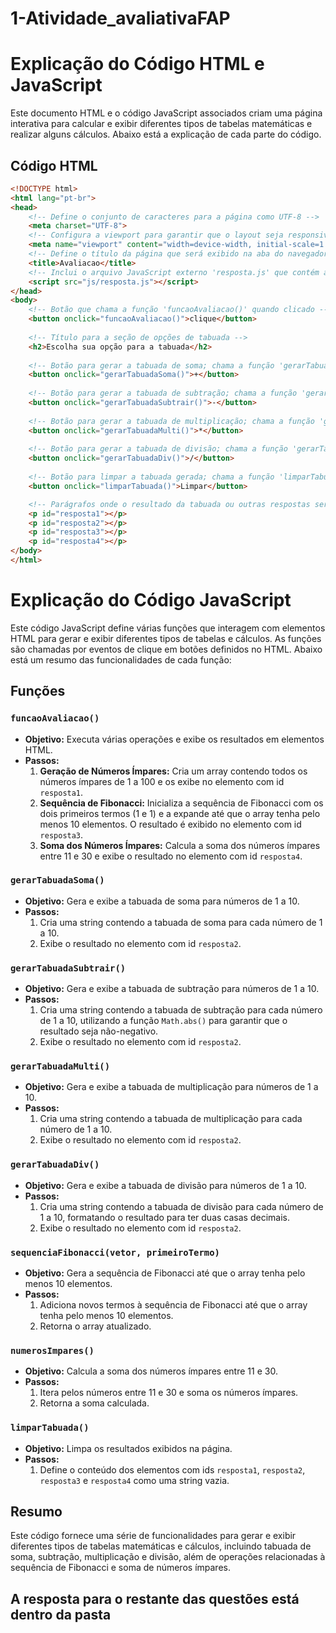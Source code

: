 # 1-Atividade_avaliativaFAP
# Explicação do Código HTML e JavaScript

Este documento HTML e o código JavaScript associados criam uma página interativa para calcular e exibir diferentes tipos de tabelas matemáticas e realizar alguns cálculos. Abaixo está a explicação de cada parte do código.

## Código HTML

```html
<!DOCTYPE html>
<html lang="pt-br">
<head>
    <!-- Define o conjunto de caracteres para a página como UTF-8 -->
    <meta charset="UTF-8">
    <!-- Configura a viewport para garantir que o layout seja responsivo em diferentes tamanhos de tela -->
    <meta name="viewport" content="width=device-width, initial-scale=1.0">
    <!-- Define o título da página que será exibido na aba do navegador -->
    <title>Avaliacao</title>
    <!-- Inclui o arquivo JavaScript externo 'resposta.js' que contém as funções a serem utilizadas -->
    <script src="js/resposta.js"></script>
</head>
<body>
    <!-- Botão que chama a função 'funcaoAvaliacao()' quando clicado -->
    <button onclick="funcaoAvaliacao()">clique</button> 
    
    <!-- Título para a seção de opções de tabuada -->
    <h2>Escolha sua opção para a tabuada</h2>
    
    <!-- Botão para gerar a tabuada de soma; chama a função 'gerarTabuadaSoma()' quando clicado -->
    <button onclick="gerarTabuadaSoma()">+</button>
    
    <!-- Botão para gerar a tabuada de subtração; chama a função 'gerarTabuadaSubtrair()' quando clicado -->
    <button onclick="gerarTabuadaSubtrair()">-</button>
    
    <!-- Botão para gerar a tabuada de multiplicação; chama a função 'gerarTabuadaMulti()' quando clicado -->
    <button onclick="gerarTabuadaMulti()">*</button>
    
    <!-- Botão para gerar a tabuada de divisão; chama a função 'gerarTabuadaDiv()' quando clicado -->
    <button onclick="gerarTabuadaDiv()">/</button>
    
    <!-- Botão para limpar a tabuada gerada; chama a função 'limparTabuada()' quando clicado -->
    <button onclick="limparTabuada()">Limpar</button>

    <!-- Parágrafos onde o resultado da tabuada ou outras respostas serão exibidos -->
    <p id="resposta1"></p>
    <p id="resposta2"></p>
    <p id="resposta3"></p>
    <p id="resposta4"></p>
</body>
</html>
```
# Explicação do Código JavaScript

Este código JavaScript define várias funções que interagem com elementos HTML para gerar e exibir diferentes tipos de tabelas e cálculos. As funções são chamadas por eventos de clique em botões definidos no HTML. Abaixo está um resumo das funcionalidades de cada função:

## Funções

### `funcaoAvaliacao()`

- **Objetivo:** Executa várias operações e exibe os resultados em elementos HTML.
- **Passos:**
  1. **Geração de Números Ímpares:** Cria um array contendo todos os números ímpares de 1 a 100 e os exibe no elemento com id `resposta1`.
  2. **Sequência de Fibonacci:** Inicializa a sequência de Fibonacci com os dois primeiros termos (1 e 1) e a expande até que o array tenha pelo menos 10 elementos. O resultado é exibido no elemento com id `resposta3`.
  3. **Soma dos Números Ímpares:** Calcula a soma dos números ímpares entre 11 e 30 e exibe o resultado no elemento com id `resposta4`.

### `gerarTabuadaSoma()`

- **Objetivo:** Gera e exibe a tabuada de soma para números de 1 a 10.
- **Passos:**
  1. Cria uma string contendo a tabuada de soma para cada número de 1 a 10.
  2. Exibe o resultado no elemento com id `resposta2`.

### `gerarTabuadaSubtrair()`

- **Objetivo:** Gera e exibe a tabuada de subtração para números de 1 a 10.
- **Passos:**
  1. Cria uma string contendo a tabuada de subtração para cada número de 1 a 10, utilizando a função `Math.abs()` para garantir que o resultado seja não-negativo.
  2. Exibe o resultado no elemento com id `resposta2`.

### `gerarTabuadaMulti()`

- **Objetivo:** Gera e exibe a tabuada de multiplicação para números de 1 a 10.
- **Passos:**
  1. Cria uma string contendo a tabuada de multiplicação para cada número de 1 a 10.
  2. Exibe o resultado no elemento com id `resposta2`.

### `gerarTabuadaDiv()`

- **Objetivo:** Gera e exibe a tabuada de divisão para números de 1 a 10.
- **Passos:**
  1. Cria uma string contendo a tabuada de divisão para cada número de 1 a 10, formatando o resultado para ter duas casas decimais.
  2. Exibe o resultado no elemento com id `resposta2`.

### `sequenciaFibonacci(vetor, primeiroTermo)`

- **Objetivo:** Gera a sequência de Fibonacci até que o array tenha pelo menos 10 elementos.
- **Passos:**
  1. Adiciona novos termos à sequência de Fibonacci até que o array tenha pelo menos 10 elementos.
  2. Retorna o array atualizado.

### `numerosImpares()`

- **Objetivo:** Calcula a soma dos números ímpares entre 11 e 30.
- **Passos:**
  1. Itera pelos números entre 11 e 30 e soma os números ímpares.
  2. Retorna a soma calculada.

### `limparTabuada()`

- **Objetivo:** Limpa os resultados exibidos na página.
- **Passos:**
  1. Define o conteúdo dos elementos com ids `resposta1`, `resposta2`, `resposta3` e `resposta4` como uma string vazia.

## Resumo

Este código fornece uma série de funcionalidades para gerar e exibir diferentes tipos de tabelas matemáticas e cálculos, incluindo tabuada de soma, subtração, multiplicação e divisão, além de operações relacionadas à sequência de Fibonacci e soma de números ímpares.
## A resposta para o restante das questões está dentro da pasta
